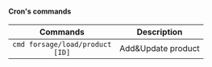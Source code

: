
#### Cron's commands
| Commands                              | Description             |
|:-------------------------------------:|:-----------------------:|
| <code>cmd forsage/load/product [ID]</code> |    Add&Update product   |

